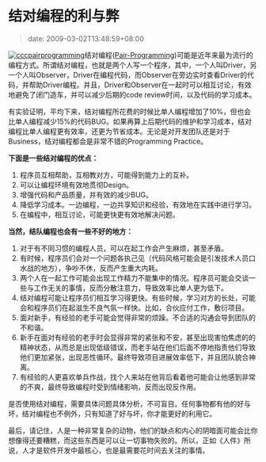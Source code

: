 # 结对编程的利与弊
>date: 2009-03-02T13:48:59+08:00


[![cccpairprogramming](https://coolshell.cn/wp-content/uploads/2009/03/cccpairprogramming-150x150.jpg "cccpairprogramming")](https://coolshell.cn/wp-content/uploads/2009/03/cccpairprogramming.jpg)结对编程([Pair-Programming](https://en.wikipedia.org/wiki/Pair_programming))可能是近年来最为流行的编程方式。所谓结对编程，也就是两个人写一个程序，其中，一个人叫Driver，另一个人叫Observer，Driver在编程代码，而Observer在旁边实时查看Driver的代码，并帮助Driver编程。并且，Driver和Observer在一起时可以相互讨论，有效地避免了闭门造车，并可以减少后期的code review时间，以及代码的学习成本。



有实验证明，平均下来，结对编程所花费的时候比单人编程增加了10%，但也会比单人编程减少15%的代码BUG。如果再算上后期代码的维护和学习成本，结对编程比单人编程更有效率，还更为节省成本。无论是对开发团队还是对于Business，结对编程都会是非常不错的Programming Practice。


**下面是一些结对编程的优点：**


1. 程序员互相帮助，互相教对方，可能得到能力上的互补。
2. 可以让编程环境有效地贯彻Design。
3. 增强代码和产品质量，并有效的减少BUG。
4. 降低学习成本。一边编程，一边共享知识和经验，有效地在实践中进行学习。
5. 在编程中，相互讨论，可能更快更有效地解决问题。


 **当然，结队编程也会有一些不好的地方：**


1. 对于有不同习惯的编程人员，可以在起工作会产生麻烦，甚至矛盾。
2. 有时候，程序员们会对一个问题各执己见（代码风格可能会是引发技术人员口水战的地方），争吵不休，反而产生重大内耗。
3. 两个人在一起工作可能会出现工作精力不能集中的情况。程序员可能会交谈一些与工作无关的事情，反而分散注意力，导致效率比单人更为低下。
4. 结对编程可能让程序员们相互学习得更快。有些时候，学习对方的长处，可能会和程序员们在起滋生不良气氛一样快。比如，合伙应付工作，敷衍项目。
5. 面对新手，有经验的老手可能会觉得非常的烦躁。不合适的沟通会导到团队的不和谐。
6. 新手在面对有经验的老手时会显得非常的紧张和不安，甚至出现害怕焦虑的的精神状态，从而总是出现低级错误，而老手站在他们后面不停地指责他们导致他们更加紧张，出现恶性循环。最终导致项目进展效率低下，并且团队貌合神离。
7. 有经验的人更喜欢单兵作战，找个人来站在他背后看着他可能会让他感到非常的不爽，最终导致编程时受到情绪影响，反而出现反作用。


是否使用结对编程，需要具体问题具体分析，不可盲目。任何事物都有他的好与坏，结对编程也不例外，只有知道了好与坏，你才能更好的利用它。


最后，请记住，人是一种非常复杂的动物，他们的缺点和内心的阴暗面可能会比你想像得还要糟糕，而这些东西是可以让一切事物失败的。所以，正如《人件》所说，人才是软件开发中最核心，也是最需要花时间去关注的事情。


